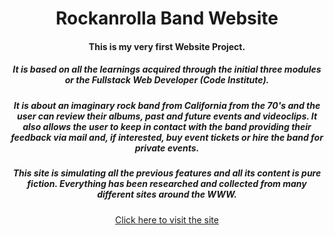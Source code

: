 


<!-- ## How does it work?

This project works over 6 Html pages styled using Flexbox and customized CSS properties. 
Folder projects_docs contain the previous wireframes to design the site and make it full responsive. -->

<!-- ## Why a rock band site?

The motivation behind this project is not only about following the briefing and guidelines but also
to achieve something that I never did before. Creating a site like that, whith such content, should 
give me the experience to be able to accept any other kind of customized project. -->



<!DOCTYPE html>
<html>
	<head lang="en">
		<meta charset="UTF-8">
		<meta name="viewport" content="width=device-width, initial-scale=1.0">
		<meta http-equiv="X-UA-Compatible" content="ie=edge">
		<meta name="description" content="Rockanrolla Project Readme">
		<meta name="author" content="dmtt">
		<title>Rockanrolla Project Readme</title>
		<link rel="stylesheet" href="https://maxcdn.bootstrapcdn.com/bootstrap/3.3.7/css/bootstrap.min.css">
		<link href="https://fonts.googleapis.com/css?family=Gloria+Hallelujah" rel="stylesheet">
		<!-- <link href="style.css" rel="stylesheet" type="text/css"> -->
	</head>
       <body>
		<div class="container-wrapper">
			<header>
				<div class="container-fluid">
					<div class="col-xs-12 text-left">
                        <h1>Rockanrolla Band Website</h1>
                        <h4>This is my very first Website Project. </h4>                        
                        <h5>It is based on all the learnings acquired through the initial three modules or the Fullstack Web Developer (Code Institute).</h5>                        
                        <h5>It is about an imaginary rock band from California from the 70's and the user can review their albums, past and future events and videoclips. It also allows the user to keep in contact with the band providing their feedback via mail and, if interested, buy event tickets or hire the band for private events.</h5>                        
                        <h5>This site is simulating all the previous features and all its content is pure fiction. Everything has been researched and collected from many different sites around the WWW.</h5>             
                        <a href="https://danmtt.github.io/rockanrolla">Click here to visit the site</a>
                    </div>
				</div>
			</header>
			<section>
                <div class="container-fluid">
		        </div>
        	</section>
        </div>
		<div class="container-wrapper">
		</div>
		<div class="container-wrapper">
		</div>	    
		<script src="https://code.jquery.com/jquery-3.2.1.min.js" integrity="sha256-hwg4gsxgFZhOsEEamdOYGBf13FyQuiTwlAQgxVSNgt4=" crossorigin="anonymous"></script>
		<script src="https://maxcdn.bootstrapcdn.com/bootstrap/3.3.7/js/bootstrap.min.js" integrity="sha384-Tc5IQib027qvyjSMfHjOMaLkfuWVxZxUPnCJA7l2mCWNIpG9mGCD8wGNIcPD7Txa" crossorigin="anonymous"></script>
	</body>
</html>	


